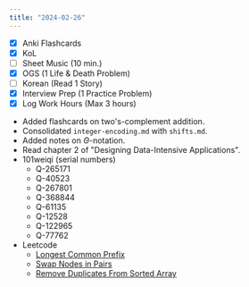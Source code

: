 ```yaml
---
title: "2024-02-26"
---
```


- [x] Anki Flashcards
- [x] KoL
- [ ] Sheet Music (10 min.)
- [x] OGS (1 Life & Death Problem)
- [ ] Korean (Read 1 Story)
- [x] Interview Prep (1 Practice Problem)
- [x] Log Work Hours (Max 3 hours)

* Added flashcards on two's-complement addition.
* Consolidated `integer-encoding.md` with `shifts.md`.
* Added notes on $\Theta$-notation.
* Read chapter 2 of "Designing Data-Intensive Applications".
* 101weiqi (serial numbers)
	* Q-265171
	* Q-40523
	* Q-267801
	* Q-368844
	* Q-61135
	* Q-12528
	* Q-122965
	* Q-77762
* Leetcode
	* [Longest Common Prefix](https://leetcode.com/problems/longest-common-prefix/)
	* [Swap Nodes in Pairs](https://leetcode.com/problems/swap-nodes-in-pairs/)
	* [Remove Duplicates From Sorted Array](https://leetcode.com/problems/remove-duplicates-from-sorted-array/)